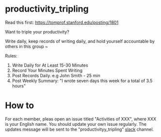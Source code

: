 # productivity_tripling

Read this first: https://tomprof.stanford.edu/posting/1801

Want to triple your productivity? 

Write daily, keep records of writing daily, and hold yourself accountable by others in this group ~

Rules:
1. Write Daily for At Least 15-30 Minutes
2. Record Your Minutes Spent Writing
3. Post Records Daily. e.g John Smith - 25 min
4. Post Weekly Summary:  "I wrote seven days this week for a total of 3.5 hours"

# How to
For each member, pleas open an issue titled "Activities of XXX", where XXX is your English name.
You should update your own issue regularly. The updates message will be sent to the "productivityy_tripling" [slack](https://join.slack.com/t/lab2c/shared_invite/enQtODQyMTY4OTcyNTMwLWRkOTlkYmM2MWI3NGYzOWMwYTRkYzEzMTBjNjcxMWMxNTMxZjg2N2U1YzE5ZjI4YTE3ZTQ2ZWU2YzEyODNmMmU) channel.

